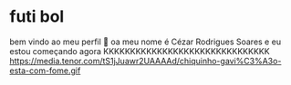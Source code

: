 # futi bol 
bem vindo ao meu perfil 🖤
oa meu nome é Cézar Rodrigues Soares e eu estou começando agora 
KKKKKKKKKKKKKKKKKKKKKKKKKKKKKKK
https://media.tenor.com/tS1jJuawr2UAAAAd/chiquinho-gavi%C3%A3o-esta-com-fome.gif

